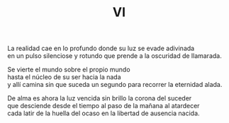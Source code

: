﻿---
title: VI
categories:
- En la crisálida de luz y viento
---

La realidad cae en lo profundo
donde su luz se evade adivinada
en un pulso silenciose y rotundo
que prende a la oscuridad de llamarada.

Se vierte el mundo sobre el propio mundo
hasta el núcleo de su ser hacia la nada
y allí camina sin que suceda un segundo
para recorrer la eternidad alada.

De alma es ahora la luz vencida
sin brillo la corona del suceder
que desciende desde el tiempo al paso
de la mañana al atardecer
cada latir de la huella del ocaso
en la libertad de ausencia nacida.